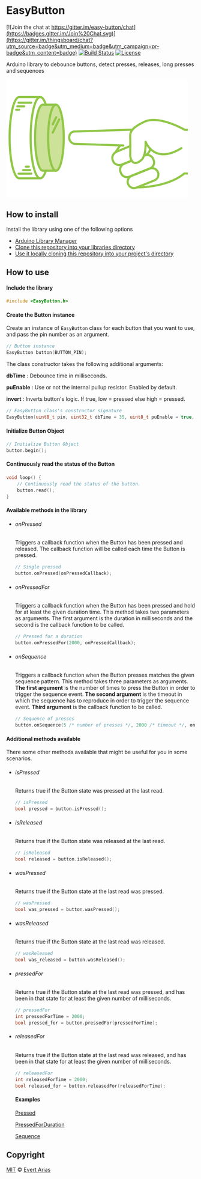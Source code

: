 # EasyButton

[![Join the chat at https://gitter.im/easy-button/chat](https://badges.gitter.im/Join%20Chat.svg)](https://gitter.im/thingsboard/chat?utm_source=badge&utm_medium=badge&utm_campaign=pr-badge&utm_content=badge)
[![Build Status](https://travis-ci.org/thingsboard/thingsboard.svg?branch=master)](https://travis-ci.org/thingsboard/thingsboard)
[![License](https://img.shields.io/badge/license-MIT%20License-blue.svg)](http://doge.mit-license.org)

Arduino library to debounce buttons, detect presses, releases, long presses and sequences

![](img.gif)

## How to install

Install the library using one of the following options

- [Arduino Library Manager](https://www.arduino.cc/en/Guide/Libraries)
- [Clone this repository into your libraries directory](https://help.github.com/articles/cloning-a-repository/)
- [Use it locally cloning this repository into your project's directory](https://help.github.com/articles/cloning-a-repository/)

## How to use

#### Include the library

``` c++
#include <EasyButton.h>
```

#### Create the Button instance

Create an instance of `EasyButton` class for each button that you want to use, and pass the pin number as an argument. 

```c++
// Button instance
EasyButton button(BUTTON_PIN);
```

The class constructor takes the following additional arguments:

**dbTime** : Debounce time in milliseconds.

**puEnable** : Use or not the internal pullup resistor. Enabled by default.

**invert** : Inverts button's logic. If true, low = pressed else high = pressed.

```c++
// EasyButton class's constructor signature
EasyButton(uint8_t pin, uint32_t dbTime = 35, uint8_t puEnable = true, uint8_t invert = true)
```

#### Initialize Button Object

```c++
// Initialize Button Object
button.begin();
```

#### Continuously read the status of the Button

```c++
void loop() {
    // Continuously read the status of the button. 
    button.read();
}
```

#### Available methods in the library

- ###### onPressed

  Triggers a callback function when the Button has been pressed and released. The callback function will be called each time the Button is pressed.

  ```c++
  // Single pressed
  button.onPressed(onPressedCallback);
  ```

- ###### onPressedFor

  Triggers a callback function when the Button has been pressed and hold for at least the given duration time. This method takes two parameters as arguments. The first argument is the duration in milliseconds and the second is the callback function to be called.

  ```c++
  // Pressed for a duration
  button.onPressedFor(2000, onPressedCallback);
  ```

- ###### onSequence

  Triggers a callback function when the Button presses matches the given sequence pattern. This method takes three parameters as arguments. **The first argument** is the number of times to press the Button in order to trigger the sequence event. **The second argument** is the timeout in which the sequence has to reproduce in order to trigger the sequence event. **Third argument** is the callback function to be called.

  ```c++
  // Sequence of presses
  button.onSequence(5 /* number of presses */, 2000 /* timeout */, onSequenceMatched /* callback */);
  ```

#### Additional methods available

There some other methods available that might be useful for you in some scenarios. 

- ###### isPressed

  Returns true if the Button state was pressed at the last read.

  ```c++
  // isPressed
  bool pressed = button.isPressed();
  ```

- ###### isReleased

  Returns true if the Button state was released at the last read.

  ```c++
  // isReleased
  bool released = button.isReleased();
  ```

- ###### wasPressed

   Returns true if the Button state at the last read was pressed.

  ```c++
  // wasPressed
  bool was_pressed = button.wasPressed();
  ```

- ###### wasReleased

  Returns true if the Button state at the last read was released.

  ```c++
  // wasReleased
  bool was_released = button.wasReleased();
  ```

- ###### pressedFor

  Returns true if the Button state at the last read was pressed, and has been in that state for at least the given number of milliseconds.

  ```c++
  // pressedFor
  int pressedForTime = 2000;
  bool pressed_for = button.pressedFor(pressedForTime);
  ```

- ###### releasedFor

  Returns true if the Button state at the last read was released, and has been in that state for at least the given number of milliseconds.

  ```c++
  // releasedFor
  int releasedForTime = 2000;
  bool released_for = button.releasedFor(releasedForTime);
  ```

  #### Examples

  [Pressed](https://github.com/evert-arias/EasyButton/blob/master/examples/Pressed/Pressed.ino)

  [PressedForDuration](https://github.com/evert-arias/EasyButton/blob/master/examples/PressedForDuration/PressedForDuration.ino)

  [Sequence](https://github.com/evert-arias/EasyButton/blob/master/examples/Sequence/Sequence.ino)

## Copyright

[MIT](../LICENSE.md) © [Evert Arias](https://evert-arias.github.io/)